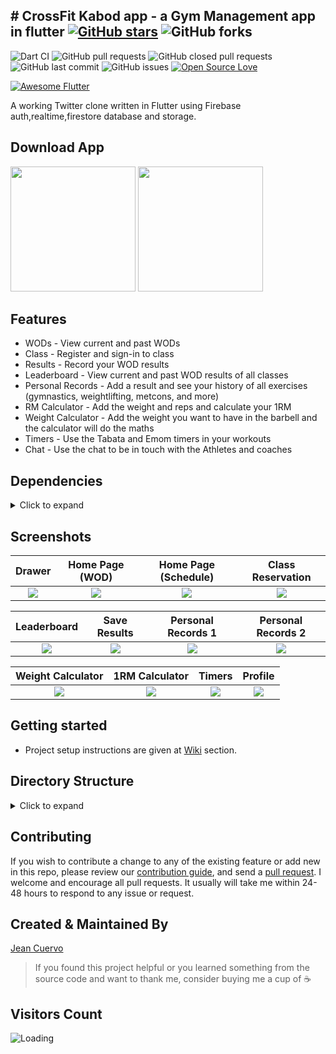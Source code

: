 ## # CrossFit Kabod app - a Gym Management app in flutter [![GitHub stars](https://img.shields.io/github/stars/anthonycuervo23/kabod_app?style=social)](https://github.com/login?return_to=%2Fanthonycuervo23%kabod_app) ![GitHub forks](https://img.shields.io/github/forks/anthonycuervo23/kabod_app?style=social) 
![Dart CI](https://github.com/anthonycuervo23/kabod_app/workflows/Dart%20CI/badge.svg) ![GitHub pull requests](https://img.shields.io/github/issues-pr/anthonycuervo23/kabod_app) ![GitHub closed pull requests](https://img.shields.io/github/issues-pr-closed/anthonycuervo23/kabod_app) ![GitHub last commit](https://img.shields.io/github/last-commit/anthonycuervo23/kabod_app)  ![GitHub issues](https://img.shields.io/github/issues-raw/anthonycuervo23/kabod_app) [![Open Source Love](https://badges.frapsoft.com/os/v2/open-source.svg?v=103)](https://github.com/anthonycuervo23/kabod_app) 

<a href="https://github.com/Solido/awesome-flutter">
   <img alt="Awesome Flutter" src="https://img.shields.io/badge/Awesome-Flutter-blue.svg?longCache=true&style=flat-square" />
</a>


A working Twitter clone written in Flutter using Firebase auth,realtime,firestore database and storage.


## Download App
<a href="https://play.google.com/store/apps/details?id=com.jeancuervo.kabod_app"><img src="https://play.google.com/intl/en_us/badges/static/images/badges/en_badge_web_generic.png" width="200"></img></a>
<a href="https://apps.apple.com/us/app/crossfit-kabod/id1567053900"><img src="https://autoescuelaones.files.wordpress.com/2017/12/itunes-app-store-logo.png" width="200"></img></a>


## Features

* WODs - View current and past WODs
* Class - Register and sign-in to class
* Results - Record your WOD results
* Leaderboard - View current and past WOD results of all classes
* Personal Records - Add a result and see your history of all exercises (gymnastics, weightlifting, metcons, and more)
* RM Calculator - Add the weight and reps and calculate your 1RM
* Weight Calculator - Add the weight you want to have in the barbell and the calculator will do the maths
* Timers - Use the Tabata and Emom timers in your workouts
* Chat - Use the chat to be in touch with the Athletes and coaches


## Dependencies
<details>
     <summary> Click to expand </summary>
     
* [audioplayers](https://pub.dev/packages/audioplayers)
* [cached_network_image](https://pub.dev/packages//cached_network_image)
* [cloud_firestore](https://pub.dev/packages/cloud_firestore)
* [datetime_picker_formfield](https://pub.dev/packages/datetime_picker_formfield)
* [firebase_core](https://pub.dev/packages/firebase_core)
* [firebase_auth](https://pub.dev/packages/firebase_auth)
* [firebase_messaging](https://pub.dev/packages/firebase_messaging)
* [firebase_storage](https://pub.dev/packages/firebase_storage)
* [flutter_colorpicker](https://pub.dev/packages/flutter_colorpicker)
* [flutter_form_builder](https://pub.dev/packages/flutter_form_builder)
* [flutter_local_notifications](https://pub.dev/packages/flutter_local_notifications)
* [flutter_staggered_animations](https://pub.dev/packages/flutter_staggered_animations)
* [flutter_native_timezone](https://pub.dev/packages/flutter_native_timezone)
* [fluttertoast](https://pub.dev/packages/fluttertoast)
* [font_awesome_flutter](https://pub.dev/packages/font_awesome_flutter)
* [http](https://pub.dev/packages/http)
* [intl](https://pub.dev/packages/intl)
* [image_picker](https://pub.dev/packages/image_picker)
* [image_cropper](https://pub.dev/packages/image_cropper)
* [numberpicker](https://pub.dev/packages/numberpicker)
* [photo_view](https://pub.dev/packages/photo_view)
* [provider](https://pub.dev/packages/provider)
* [screen](https://pub.dev/packages/screen)
* [shared_preferences](https://pub.dev/packages/shared_preferences)
* [table_calendar](https://pub.dev/packages/table_calendar)

     
</details>

## Screenshots

Drawer              |  Home Page (WOD)               | Home Page (Schedule)              |  Class Reservation
:-------------------------:|:-------------------------:|:-------------------------:|:-------------------------:
![](https://user-images.githubusercontent.com/72933322/118514393-84c12480-b702-11eb-97ba-6126934c51f1.png)|![](https://user-images.githubusercontent.com/72933322/118514827-c8b42980-b702-11eb-90c1-74d6f7ac0806.png)|![](https://user-images.githubusercontent.com/72933322/118514911-dff31700-b702-11eb-9868-58e3bd660365.png)|![](https://user-images.githubusercontent.com/72933322/118515012-f600d780-b702-11eb-9859-156de55ec956.png)|

Leaderboard         |  Save Results       |   Personal Records 1             |  Personal Records 2
:-------------------------:|:-------------------------:|:-------------------------:|:-------------------------:
![](https://user-images.githubusercontent.com/72933322/118515074-0913a780-b703-11eb-923f-76d4d4feb6fe.png)|![](https://user-images.githubusercontent.com/72933322/118515301-4415db00-b703-11eb-9acf-77ec3ebd0ab7.png)|![](https://user-images.githubusercontent.com/72933322/118515387-5728ab00-b703-11eb-84fe-6b972bfc0686.png)|![](https://user-images.githubusercontent.com/72933322/118515506-745d7980-b703-11eb-9bef-4396963cd570.png)|

Weight Calculator                  | 1RM Calculator       |   Timers      |     Profile
:-------------------------:|:-------------------------:|:-------------------------:|:-------------------------:
![](https://user-images.githubusercontent.com/72933322/118515620-893a0d00-b703-11eb-8d45-7fadb97a62ba.png)|![](https://user-images.githubusercontent.com/72933322/118515674-97882900-b703-11eb-9a31-d4a01e891a38.png)|![](https://user-images.githubusercontent.com/72933322/118515803-b7b7e800-b703-11eb-9716-117e2b2a7c1e.png)|![](https://user-images.githubusercontent.com/72933322/118515856-c69e9a80-b703-11eb-8589-da4f495d6244.png)|






## Getting started 
* Project setup instructions are given at [Wiki](https://github.com/anthonycuervo23/kabod_app/wiki) section.

## Directory Structure
<details>
     <summary> Click to expand </summary>
  
```
|-- lib
|   |-- core
|   |   |-- model
|   |   |   '-- gender_options.dart
|   |   |   '-- main_screen_model.dart
|   |   |   '-- wod_type_options.dart
|   |   |-- presentation
|   |   |   '-- constants.dart
|   |   |   '-- routes.dart
|   |   |-- repository
|   |   |   '-- chat_repository.dart
|   |   |   '-- classes_repository.dart
|   |   |   '-- intro_profile_repository.dart
|   |   |   '-- results_repository.dart
|   |   |   '-- user_repository.dart
|   |   |   '-- wod_repository.dart
|   |   |-- utils
|   |   |   '-- decimalTextInputFormatter.dart
|   |   |   '-- general_utils.dart
|   |-- generated
|   |   |-- intl
|   |   |   '-- messages_all.dart
|   |   |   '-- messages_en.dart
|   |   |   '-- messages_es.dart
|   |   '-- I10n.dart
|   |-- I10n
|   |   '-- intl_en.dart
|   |   '-- intl_es.dart
|   |-- navigationDrawer
|   |   |-- model
|   |   |   '-- drawer_notifier.dart
|   |   '-- main_drawer.dart
|   |-- screens
|   |   |-- Auth
|   |   |   |-- components
|   |   |   |   '-- background_image.dart
|   |   |   |   '-- intro_profile_form.dart
|   |   |   |   '-- login_fields.dart
|   |   |   |   '-- login_form.dart
|   |   |   |   '-- logo.dart
|   |   |   |   '-- text_fields_input.dart
|   |   |   |-- model
|   |   |   |   '-- user_model.dart
|   |   |   |-- screens
|   |   |   |   '-- intro_screen.dart
|   |   |   |   '-- login_screen.dart
|   |   |   |   '-- login_screens_controller.dart
|   |   |   |   '-- reset_password_screen.dart
|   |   |   |   '-- splash.dart
|   |   |-- calculator
|   |   |   |-- components
|   |   |   |   '-- calculator.dart
|   |   |   |   '-- custom_dialog.dart
|   |   |   |   '-- input_cards.dart
|   |   |   |   '-- result_card.dart
|   |   |   '-- calculator_screen.dart
|   |   |-- chat
|   |   |   |-- components
|   |   |   |   '-- full_photo.dart
|   |   |   |   '-- loading.dart
|   |   |   |-- helpers
|   |   |   |   '-- sharedPreferences_helper.dart
|   |   |   |-- screens
|   |   |   |   '-- chat_room.dart
|   |   |   |   '-- home_chat.dart
|   |   |-- classes
|   |   |   |-- components
|   |   |   |   '-- users_gridView.dart
|   |   |   |-- model
|   |   |   |   '-- class_details_screen.dart
|   |   |-- commons
|   |   |   '-- appbar.dart
|   |   |   '-- dividers.dart
|   |   |   '-- reusable_button.dart
|   |   |   '-- reusable_card.dart
|   |   |   '-- show_toast.dart
|   |   |-- home
|   |   |   |-- components
|   |   |   |    '-- calendar_wod_message.dart
|   |   |   |    '-- main_calendar.dart
|   |   |   |    '-- popup_menu.dart
|   |   |   '-- home_screen.dart
|   |   |-- leaderboard
|   |   |   |-- components
|   |   |   |    '-- leaderboard_cards.dart
|   |   |   '-- leaderboard_screen.dart
|   |   |   '-- picture_details_screen.dart
|   |   |-- personal_records
|   |   |   |-- components
|   |   |   |    '-- exercisesList.dart
|   |   |   |    '-- pr_result_form.dart
|   |   |   |    '-- result_details.dart
|   |   |   |    '-- resultsList.dart
|   |   |   |-- model
|   |   |   |    '-- pr_model.dart
|   |   |   '-- pr_results_screen.dart
|   |   |   '-- pr_screen.dart
|   |   |   '-- result_editor_screen.dart
|   |   |-- profile
|   |   |   |-- components
|   |   |   |    '-- avatar.dart
|   |   |   |    '-- profile_header.dart
|   |   |   |    '-- user_info.dart
|   |   |   '-- editProfile_screen.dart
|   |   |   '-- profile_screen.dart
|   |   |-- results
|   |   |   |-- components
|   |   |   |    '-- add_results_form.dart
|   |   |   |    '-- delete_result_button.dart
|   |   |   |-- model
|   |   |   |    '-- results_model.dart
|   |   |   '-- add_results.dart
|   |   |   '-- edit_results.dart
|   |   |-- timers
|   |   |   |-- components
|   |   |   |    '-- durationpicker.dart
|   |   |   |    '-- round_icon_button.dart
|   |   |   |-- model
|   |   |   |    '-- emom_model.dart
|   |   |   |    '-- settings_model.dart
|   |   |   |    '-- tabata_model.dart
|   |   |   '-- emom_timer_screen.dart
|   |   |   '-- settings_screen.dart
|   |   |   '-- tabata_screen.dart
|   |   |   '-- workout_screen.dart
|   |   |-- wods
|   |   |   |-- components
|   |   |   |    '-- add_wod_form.dart
|   |   |   |    '-- alert_dialog.dart
|   |   |   |    '-- delete_wod_button.dart
|   |   |   |-- model
|   |   |   |    '-- wod_model.dart
|   |   |   '-- wod_editor_screen.dart
|   |-- service
|   |   '-- api_service.dart
|   |   '-- notifications.dart
|   |   '-- sharedPreferences.dart
|   |-- main.dart
|-- pubspec.yaml
```

</details>
     
## Contributing

If you wish to contribute a change to any of the existing feature or add new in this repo,
please review our [contribution guide](https://github.com/anthonycuervo23/kabod_app/blob/master/CONTRIBUTING.md),
and send a [pull request](https://github.com/anthonycuervo23/kabod_app/pulls). I welcome and encourage all pull requests. It usually will take me within 24-48 hours to respond to any issue or request.

## Created & Maintained By

[Jean Cuervo](https://github.com/anthonycuervo23)

> If you found this project helpful or you learned something from the source code and want to thank me, consider buying me a cup of :coffee:
>

## Visitors Count

<img align="left" src = "https://profile-counter.glitch.me/kabod_app/count.svg" alt ="Loading">